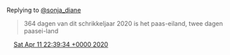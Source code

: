 Replying to [@sonja\_diane](https://twitter.com/@sonja_diane/status/1248947979312140289)

> 364 dagen van dit schrikkeljaar 2020 is het paas\-eiland, twee dagen paasei\-land

<img src="../../media/tweet.ico" width="12" /> [Sat Apr 11 22:39:34 +0000 2020](https://twitter.com/DromerDenker/status/1249104836068605952)
